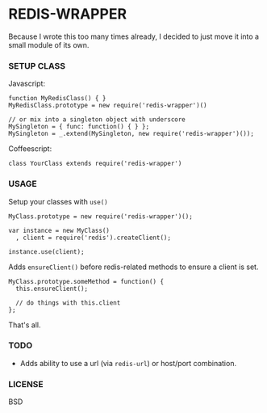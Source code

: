 
# REDIS-WRAPPER

Because I wrote this too many times already, I decided to just move it into a small module of its own.

### SETUP CLASS

Javascript:

    function MyRedisClass() { }
    MyRedisClass.prototype = new require('redis-wrapper')()

    // or mix into a singleton object with underscore
    MySingleton = { func: function() { } };
    MySingleton = _.extend(MySingleton, new require('redis-wrapper')());

Coffeescript:

    class YourClass extends require('redis-wrapper')

### USAGE

Setup your classes with `use()`

    MyClass.prototype = new require('redis-wrapper')();

    var instance = new MyClass()
      , client = require('redis').createClient();

    instance.use(client);

Adds `ensureClient()` before redis-related methods to ensure a client is set.

    MyClass.prototype.someMethod = function() {
      this.ensureClient();

      // do things with this.client
    };

That's all.

### TODO

* Adds ability to use a url (via `redis-url`) or host/port combination.

### LICENSE

BSD

